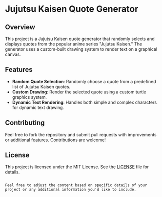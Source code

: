 

# Jujutsu Kaisen Quote Generator

## Overview

This project is a Jujutsu Kaisen quote generator that randomly selects and displays quotes from the popular anime series "Jujutsu Kaisen." The generator uses a custom-built drawing system to render text on a graphical canvas.

## Features

- **Random Quote Selection**: Randomly choose a quote from a predefined list of Jujutsu Kaisen quotes.
- **Custom Drawing**: Render the selected quote using a custom turtle graphics system.
- **Dynamic Text Rendering**: Handles both simple and complex characters for dynamic text drawing.

## Contributing

Feel free to fork the repository and submit pull requests with improvements or additional features. Contributions are welcome!

## License

This project is licensed under the MIT License. See the [LICENSE](LICENSE) file for details.
```

Feel free to adjust the content based on specific details of your project or any additional information you'd like to include.
